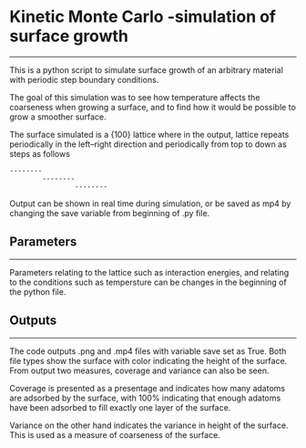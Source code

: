 
# Kinetic Monte Carlo -simulation of surface growth
--------------------------------------------------------------------------------
This is a python script to simulate surface growth of an arbitrary material
with periodic step boundary conditions.

The goal of this simulation was to see how temperature affects the coarseness
when growing a surface, and to find how it would be possible to grow a smoother
surface.

The surface simulated is a {100} lattice where in the output, lattice repeats
periodically in the left–right direction and periodically from top to down as
steps as follows

	--------
	        --------
	                --------

Output can be shown in real time during simulation, or be saved as mp4 by
changing the save variable from beginning of .py file.


## Parameters
--------------------------------------------------------------------------------

Parameters relating to the lattice such as interaction energies, and relating
to the conditions such as tempersture can be changes in the beginning of the
python file.


## Outputs
--------------------------------------------------------------------------------

The code outputs .png and .mp4 files with variable save set as True. Both file
types show the surface with color indicating the height of the surface. From
output two measures, coverage and variance can also be seen.

Coverage is presented as a presentage and indicates how many adatoms are
adsorbed by the surface, with 100% indicating that enough adatoms have been
adsorbed to fill exactly one layer of the surface.

Variance on the other hand indicates the variance in height of the surface.
This is used as a measure of coarseness of the surface.

